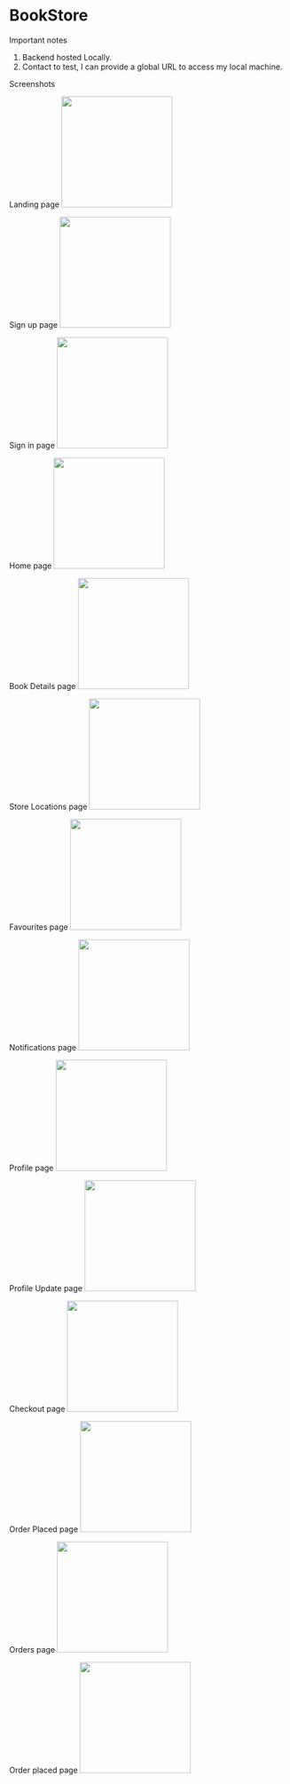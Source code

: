 # BookStore

Important notes

1. Backend hosted Locally.
2. Contact to test, I can provide a global URL to access my local machine.


Screenshots

Landing page
<img src='/Screenshots/landing.png' width='200'>

Sign up page
<img src='/Screenshots/signup.png' width='200'>

Sign in page
<img src='/Screenshots/signin.png' width='200'>

Home page
<img src='/Screenshots/Home.png' width='200'>

Book Details page
<img src='/Screenshots/bookDetails.png' width='200'>

Store Locations page
<img src='/Screenshots/storeLocations.png' width='200'>

Favourites page
<img src='/Screenshots/favourites.png' width='200'>

Notifications page
<img src='/Screenshots/notifications.png' width='200'>

Profile page
<img src='/Screenshots/profile.png' width='200'>

Profile Update page
<img src='/Screenshots/profileUpdate.png' width='200'>

Checkout page
<img src='/Screenshots/checkout.png' width='200'>

Order Placed page
<img src='/Screenshots/orderPlaced.png' width='200'>

Orders page
<img src='/Screenshots/orders.png' width='200'>

Order placed page
<img src='/Screenshots/success.png' width='200'>
